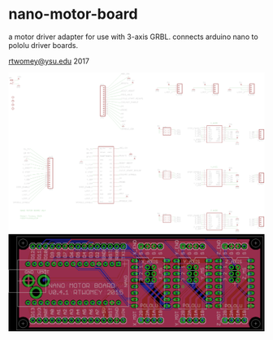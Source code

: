 # nano-motor-board
a motor driver adapter for use with 3-axis GRBL.
connects arduino nano to pololu driver boards.

rtwomey@ysu.edu
2017


![schematic](eagle/images/nano_motor_schematic.png)
![layout](eagle/images/nano_motor.png)
